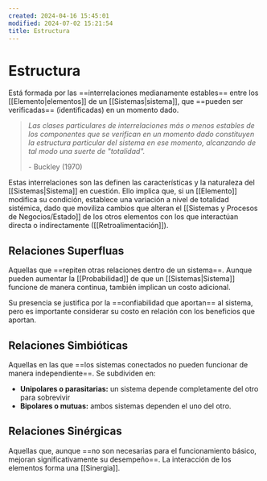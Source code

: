 ```yaml
---
created: 2024-04-16 15:45:01
modified: 2024-07-02 15:21:54
title: Estructura
---
```


# Estructura

Está formada por las ==interrelaciones medianamente estables== entre los [[Elemento|elementos]] de un [[Sistemas|sistema]], que ==pueden ser verificadas== (identificadas) en un momento dado. 

> *Las clases particulares de interrelaciones más o menos estables de los componentes que se verifican en un momento dado constituyen la estructura particular del sistema en ese momento, alcanzando de tal modo una suerte de "totalidad".*
> 
> \- Buckley (1970)

Estas interrelaciones son las definen las características y la naturaleza del [[Sistemas|Sistema]] en cuestión. Ello implica que, si un [[Elemento]] modifica su condición, establece una variación a nivel de totalidad sistémica, dado que moviliza cambios que alteran el [[Sistemas y Procesos de Negocios/Estado]] de los otros elementos con los que interactúan directa o indirectamente ([[Retroalimentación]]).

## Relaciones Superfluas

Aquellas que ==repiten otras relaciones dentro de un sistema==. Aunque pueden aumentar la [[Probabilidad]] de que un [[Sistemas|Sistema]] funcione de manera continua, también implican un costo adicional.

Su presencia se justifica por la ==confiabilidad que aportan== al sistema, pero es importante considerar su costo en relación con los beneficios que aportan.

## Relaciones Simbióticas

Aquellas en las que ==los sistemas conectados no pueden funcionar de manera independiente==. Se subdividen en:

- **Unipolares o parasitarias:** un sistema depende completamente del otro para sobrevivir
- **Bipolares o mutuas:** ambos sistemas dependen el uno del otro.

## Relaciones Sinérgicas

Aquellas que, aunque ==no son necesarias para el funcionamiento básico, mejoran significativamente su desempeño==. La interacción de los elementos forma una [[Sinergia]].
